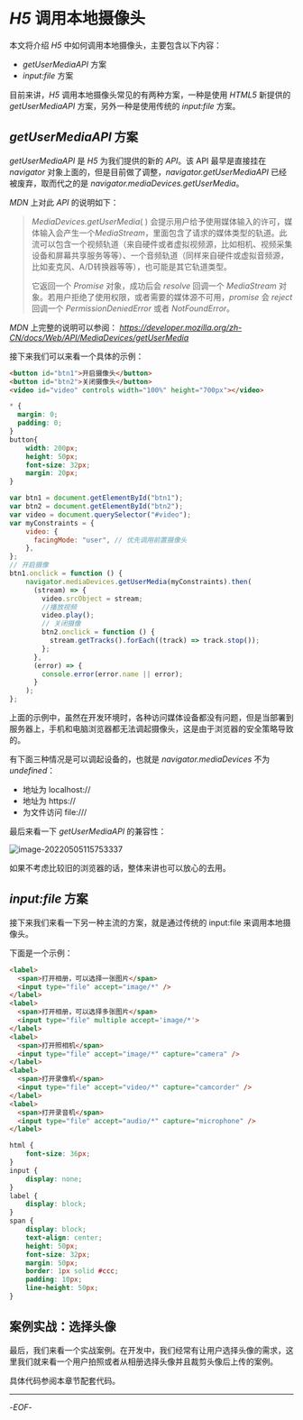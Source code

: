 # *H5* 调用本地摄像头

本文将介绍 *H5* 中如何调用本地摄像头，主要包含以下内容：

- *getUserMediaAPI* 方案
- *input:file* 方案

目前来讲，*H5* 调用本地摄像头常见的有两种方案，一种是使用 *HTML5* 新提供的 *getUserMediaAPI* 方案，另外一种是使用传统的 *input:file* 方案。

## *getUserMediaAPI* 方案

*getUserMediaAPI* 是 *H5* 为我们提供的新的 *API*。该 API 最早是直接挂在 *navigator* 对象上面的，但是目前做了调整，*navigator.getUserMediaAPI* 已经被废弃，取而代之的是 *navigator.mediaDevices.getUserMedia*。

*MDN* 上对此 *API* 的说明如下：

>*MediaDevices.getUserMedia*( ) 会提示用户给予使用媒体输入的许可，媒体输入会产生一个*MediaStream*，里面包含了请求的媒体类型的轨道。此流可以包含一个视频轨道（来自硬件或者虚拟视频源，比如相机、视频采集设备和屏幕共享服务等等）、一个音频轨道（同样来自硬件或虚拟音频源，比如麦克风、A/D转换器等等），也可能是其它轨道类型。
>
>它返回一个 *Promise* 对象，成功后会 *resolve* 回调一个 *MediaStream* 对象。若用户拒绝了使用权限，或者需要的媒体源不可用，*promise* 会 *reject* 回调一个  *PermissionDeniedError* 或者 *NotFoundError*。

*MDN* 上完整的说明可以参阅：
*https://developer.mozilla.org/zh-CN/docs/Web/API/MediaDevices/getUserMedia*

接下来我们可以来看一个具体的示例：

```html
<button id="btn1">开启摄像头</button>
<button id="btn2">关闭摄像头</button>
<video id="video" controls width="100%" height="700px"></video>
```

```css
* {
  margin: 0;
  padding: 0;
}
button{
    width: 200px;
    height: 50px;
    font-size: 32px;
    margin: 20px;
}
```

```js
var btn1 = document.getElementById("btn1");
var btn2 = document.getElementById("btn2");
var video = document.querySelector("#video");
var myConstraints = {
    video: {
      facingMode: "user", // 优先调用前置摄像头
    },
};
// 开启摄像
btn1.onclick = function () {
    navigator.mediaDevices.getUserMedia(myConstraints).then(
      (stream) => {
        video.srcObject = stream;
        //播放视频
        video.play();
        // 关闭摄像
        btn2.onclick = function () {
          stream.getTracks().forEach((track) => track.stop());
        };
      },
      (error) => {
        console.error(error.name || error);
      }
    );
};
```

上面的示例中，虽然在开发环境时，各种访问媒体设备都没有问题，但是当部署到服务器上，手机和电脑浏览器都无法调起摄像头，这是由于浏览器的安全策略导致的。

有下面三种情况是可以调起设备的，也就是 *navigator.mediaDevices* 不为 *undefined*：

- 地址为 localhost://
- 地址为 https://
- 为文件访问 file:///

最后来看一下 *getUserMediaAPI* 的兼容性：

![image-20220505115753337](https://qwq9527.gitee.io/resource/imgs/e6c9d24ely1h1xe5d39saj220y0sw7br.jpg)

如果不考虑比较旧的浏览器的话，整体来讲也可以放心的去用。

## *input:file* 方案

接下来我们来看一下另一种主流的方案，就是通过传统的 input:file 来调用本地摄像头。

下面是一个示例：

```html
<label>
  <span>打开相册，可以选择一张图片</span>
  <input type="file" accept="image/*" />
</label>
<label>
  <span>打开相册，可以选择多张图片</span>
  <input type="file" multiple accept='image/*'>
</label>
<label>
  <span>打开照相机</span>
  <input type="file" accept="image/*" capture="camera" />
</label>
<label>
  <span>打开录像机</span>
  <input type="file" accept="video/*" capture="camcorder" />
</label>
<label>
  <span>打开录音机</span>
  <input type="file" accept="audio/*" capture="microphone" />
</label>
```

```css
html {
    font-size: 36px;
}
input {
    display: none;
}
label {
    display: block;
}
span {
    display: block;
    text-align: center;
    height: 50px;
    font-size: 32px;
    margin: 50px;
    border: 1px solid #ccc;
    padding: 10px;
    line-height: 50px;
}
```

## 案例实战：选择头像

最后，我们来看一个实战案例。在开发中，我们经常有让用户选择头像的需求，这里我们就来看一个用户拍照或者从相册选择头像并且裁剪头像后上传的案例。

具体代码参阅本章节配套代码。

---

-*EOF*-